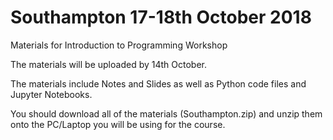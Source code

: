 # Southampton 17-18th October 2018
Materials for Introduction to Programming Workshop

The materials will be uploaded by 14th October.

The materials include Notes and Slides as well as Python code files and Jupyter Notebooks.

You should download all of the materials (Southampton.zip) and unzip them onto the PC/Laptop you will be using for the course.
